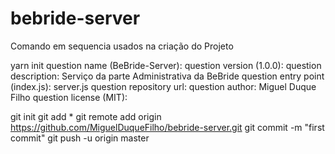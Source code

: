 # bebride-server

Comando em sequencia usados na criação do Projeto

yarn init
question name (BeBride-Server): 
question version (1.0.0): 
question description: Serviço da parte Administrativa da BeBride
question entry point (index.js): server.js
question repository url: 
question author: Miguel Duque Filho
question license (MIT): 

git init
git add * 
git remote add origin https://github.com/MiguelDuqueFilho/bebride-server.git
git commit -m "first commit"
git push -u origin master 

